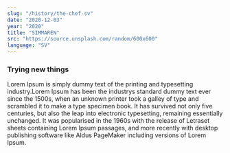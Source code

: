 ```yaml
---
slug: "/history/the-chef-sv"
date: "2020-12-03"
year: "2020"
title: "SIMMAREN"
src: "https://source.unsplash.com/random/600x600"  
language: "SV"
---
```

### Trying new things
Lorem Ipsum is simply dummy text of the printing and typesetting industry.Lorem Ipsum has been the industrys standard dummy text ever since the 1500s,
when an unknown printer took a galley of type and scrambled it to make a type specimen book. It has survived not only five centuries, but also the leap into electronic typesetting, 
remaining essentially unchanged. It was popularised in the 1960s with the release of 
Letraset sheets containing Lorem Ipsum passages, and more recently with desktop publishing software like Aldus PageMaker including versions of Lorem Ipsum.

